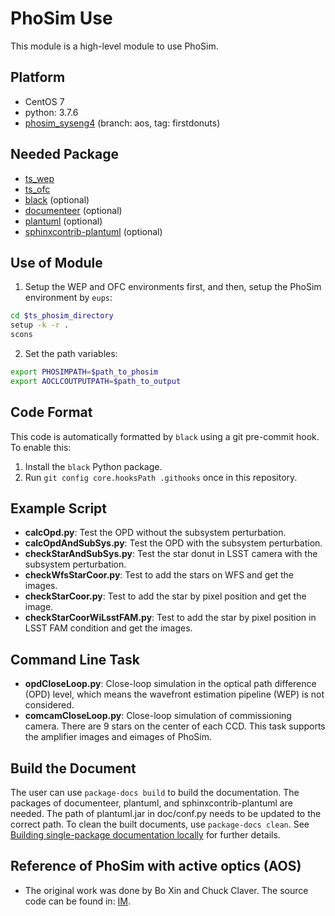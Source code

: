 # PhoSim Use

This module is a high-level module to use PhoSim.

## Platform

- CentOS 7
- python: 3.7.6
- [phosim_syseng4](https://github.com/lsst-ts/phosim_syseng4) (branch: aos, tag: firstdonuts)

## Needed Package

- [ts_wep](https://github.com/lsst-ts/ts_wep)
- [ts_ofc](https://github.com/lsst-ts/ts_ofc)
- [black](https://github.com/psf/black) (optional)
- [documenteer](https://github.com/lsst-sqre/documenteer) (optional)
- [plantuml](http://plantuml.com) (optional)
- [sphinxcontrib-plantuml](https://pypi.org/project/sphinxcontrib-plantuml/) (optional)

## Use of Module

1. Setup the WEP and OFC environments first, and then, setup the PhoSim environment by `eups`:

```bash
cd $ts_phosim_directory
setup -k -r .
scons
```

2. Set the path variables:

```bash
export PHOSIMPATH=$path_to_phosim
export AOCLCOUTPUTPATH=$path_to_output
```

## Code Format

This code is automatically formatted by `black` using a git pre-commit hook.
To enable this:

1. Install the `black` Python package.
2. Run `git config core.hooksPath .githooks` once in this repository.

## Example Script

- **calcOpd.py**: Test the OPD without the subsystem perturbation.
- **calcOpdAndSubSys.py**: Test the OPD with the subsystem perturbation.
- **checkStarAndSubSys.py**: Test the star donut in LSST camera with the subsystem perturbation.
- **checkWfsStarCoor.py**: Test to add the stars on WFS and get the images.
- **checkStarCoor.py**: Test to add the star by pixel position and get the image.
- **checkStarCoorWiLsstFAM.py**: Test to add the star by pixel position in LSST FAM condition and get the images.

## Command Line Task

- **opdCloseLoop.py**: Close-loop simulation in the optical path difference (OPD) level, which means the wavefront estimation pipeline (WEP) is not considered.
- **comcamCloseLoop.py**: Close-loop simulation of commissioning camera. There are 9 stars on the center of each CCD. This task supports the amplifier images and eimages of PhoSim.

## Build the Document

The user can use `package-docs build` to build the documentation. The packages of documenteer, plantuml, and sphinxcontrib-plantuml are needed. The path of plantuml.jar in doc/conf.py needs to be updated to the correct path. To clean the built documents, use `package-docs clean`. See [Building single-package documentation locally](https://developer.lsst.io/stack/building-single-package-docs.html) for further details.

## Reference of PhoSim with active optics (AOS)

- The original work was done by Bo Xin and Chuck Claver. The source code can be found in: [IM](https://github.com/bxin/IM).
